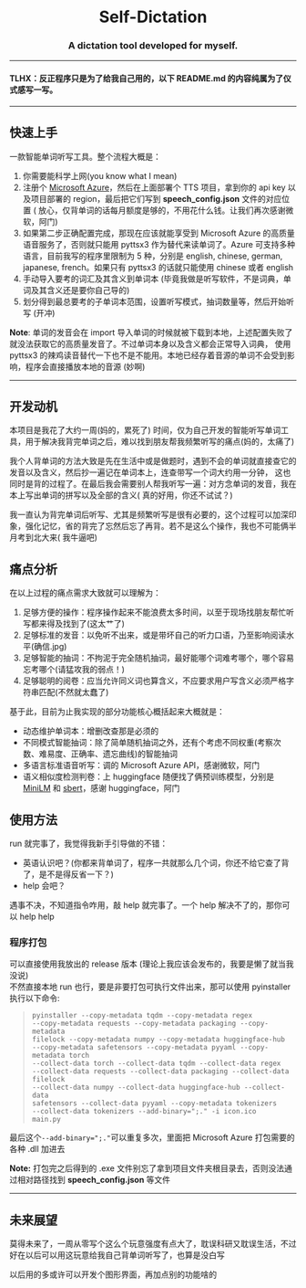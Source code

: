<h1 align="center">
  <br>
  Self-Dictation
  <br>
</h1>

<h3 align="center">
A dictation tool developed for myself.
</h3>

***

#### TLHX：反正程序只是为了给我自己用的，以下 README.md 的内容纯属为了仪式感写一写。

***

## 快速上手

一款智能单词听写工具。整个流程大概是：

1. 你需要能科学上网(you know what I mean)
2. 注册个 [Microsoft Azure](https://azure.microsoft.com/en-us)，然后在上面部署个 TTS 项目，拿到你的 api key 以及项目部署的
   region，最后把它们写到 **speech_config.json** 文件的对应位置 (
   放心，仅背单词的话每月额度是够的，不用花什么钱。让我们再次感谢微软，阿门)
3. 如果第二步正确配置完成，那现在应该就能享受到 Microsoft Azure 的高质量语音服务了，否则就只能用 pyttsx3 作为替代来读单词了。Azure
   可支持多种语言，目前我写的程序里限制为 5 种，分别是 english, chinese, german, japanese, french。如果只有 pyttsx3 的话就只能使用
   chinese 或者 english
4. 手动导入要考的词汇及其含义到单词本 (毕竟我做是听写软件，不是词典，单词及其含义还是要你自己导的)
5. 划分得到最总要考的子单词本范围，设置听写模式，抽词数量等，然后开始听写 (开冲)

**Note**: 单词的发音会在 import 导入单词的时候就被下载到本地，上述配置失败了就没法获取它的高质量发音了。不过单词本身以及含义都会正常导入词典，
使用 pyttsx3 的辣鸡读音替代一下也不是不能用。本地已经存着音源的单词不会受到影响，程序会直接播放本地的音源 (妙啊)

***

## 开发动机

本项目是我花了大约一周(妈的，累死了)
时间，仅为自己开发的智能听写单词工具，用于解决我背完单词之后，难以找到朋友帮我频繁听写的痛点(妈的，太痛了)<br>

我个人背单词的方法大致是先在生活中或是做题时，遇到不会的单词就直接查它的发音以及含义，然后抄一遍记在单词本上，连查带写一个词大约用一分钟，
这也同时是背的过程了。在最后我会需要别人帮我听写一遍：对方念单词的发音，我在本上写出单词的拼写以及全部的含义(
真的好用，你还不试试？)<br>

我一直认为背完单词后听写、尤其是频繁听写是很有必要的，这个过程可以加深印象，强化记忆，省的背完了忘然后忘了再背。若不是这么个操作，我也不可能俩半月考到北大来(
我牛逼吧)

## 痛点分析

在以上过程的痛点需求大致就可以理解为：<br>

1. 足够方便的操作：程序操作起来不能浪费太多时间，以至于现场找朋友帮忙听写都来得及找到了(这太艹了)
2. 足够标准的发音：以免听不出来，或是带坏自己的听力口语，乃至影响阅读水平(确信.jpg)
3. 足够智能的抽词：不拘泥于完全随机抽词，最好能哪个词难考哪个，哪个容易忘考哪个(请猛攻我的弱点！)
4. 足够聪明的阅卷：应当允许同义词也算含义，不应要求用户写含义必须严格字符串匹配(不然就太蠢了)

基于此，目前为止我实现的部分功能核心概括起来大概就是：<br>

* 动态维护单词本：增删改查那是必须的
* 不同模式智能抽词：除了简单随机抽词之外，还有个考虑不同权重(考察次数、难易度、正确率、遗忘曲线)的智能抽词
* 多语言标准语音听写：调的 Microsoft Azure API，感谢微软，阿门
* 语义相似度检测判卷：上 huggingface
  随便找了俩预训练模型，分别是 [MiniLM](https://huggingface.co/sentence-transformers/all-MiniLM-L6-v2)
  和 [sbert](https://huggingface.co/uer/sbert-base-chinese-nli)，感谢 huggingface，阿门

## 使用方法

run 就完事了，我觉得我新手引导做的不错：

* 英语认识吧？(你都来背单词了，程序一共就那么几个词，你还不给它查了背了，是不是得反省一下？)
* help 会吧？

遇事不决，不知道指令咋用，敲 help 就完事了。一个 help 解决不了的，那你可以 help help

### 程序打包

可以直接使用我放出的 release 版本 (理论上我应该会发布的，我要是懒了就当我没说)<br>
不然直接本地 run 也行，要是非要打包可执行文件出来，那可以使用 pyinstaller 执行以下命令:<br>
> <code>pyinstaller --copy-metadata tqdm --copy-metadata regex --copy-metadata requests --copy-metadata packaging
> --copy-metadata filelock --copy-metadata numpy --copy-metadata huggingface-hub --copy-metadata safetensors
> --copy-metadata pyyaml --copy-metadata torch --collect-data torch --collect-data tqdm --collect-data regex
> --collect-data requests --collect-data packaging --collect-data filelock --collect-data numpy --collect-data
> huggingface-hub --collect-data safetensors --collect-data pyyaml --copy-metadata tokenizers --collect-data tokenizers
> --add-binary=";." -i icon.ico main.py</code><br>

最后这个<code>--add-binary=";."</code>可以重复多次，里面把 Microsoft Azure 打包需要的各种 .dll 加进去

**Note:** 打包完之后得到的 .exe 文件别忘了拿到项目文件夹根目录去，否则没法通过相对路径找到 **speech_config.json** 等文件
***

## 未来展望

莫得未来了，一周从零写个这么个玩意强度有点大了，耽误科研又耽误生活，不过好在以后可以用这玩意给我自己背单词听写了，也算是没白写<br>

以后用的多或许可以开发个图形界面，再加点别的功能啥的